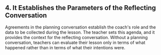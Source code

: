 ## 4. It Establishes the Parameters of the Reflecting Conversation

Agreements in the planning conversation establish the coach's role and the data to be collected during the lesson. The teacher sets this agenda, and it provides the context for the reflecting conversation. Without a planning conversation, teachers can evaluate their lesson only in terms of what happened rather than in terms of what their intentions were.